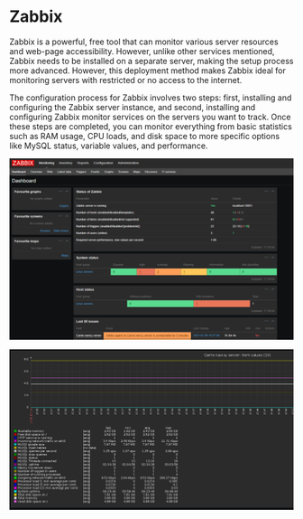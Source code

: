 # Zabbix

Zabbix is a powerful, free tool that can monitor various server resources and web-page accessibility. However, unlike other services mentioned, Zabbix needs to be installed on a separate server, making the setup process more advanced. However, this deployment method makes Zabbix ideal for monitoring servers with restricted or no access to the internet.

The configuration process for Zabbix involves two steps: first, installing and configuring the Zabbix server instance, and second, installing and configuring Zabbix monitor services on the servers you want to track. Once these steps are completed, you can monitor everything from basic statistics such as RAM usage, CPU loads, and disk space to more specific options like MySQL status, variable values, and performance.

![](../../../on-premise/on-premise/maintenance/monitoring/attachments/image-20230810-134431.png)

![](../../../on-premise/on-premise/maintenance/monitoring/attachments/image-20230810-134437.png)
